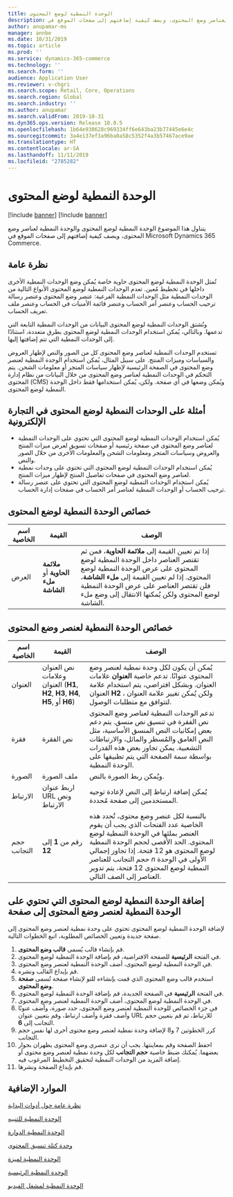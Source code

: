 ```yaml
---
title: الوحدة النمطية لوضع المحتوى
description: يتناول هذا الموضوع الوحدة النمطية لوضع المحتوى والوحدة النمطية لعناصر وضع المحتوى، ويصف كيفية إضافتهم إلى صفحات الموقع في Microsoft Dynamics 365 Commerce.
author: anupamar-ms
manager: annbe
ms.date: 10/31/2019
ms.topic: article
ms.prod: ''
ms.service: dynamics-365-commerce
ms.technology: ''
ms.search.form: ''
audience: Application User
ms.reviewer: v-chgri
ms.search.scope: Retail, Core, Operations
ms.search.region: Global
ms.search.industry: ''
ms.author: anupamar
ms.search.validFrom: 2019-10-31
ms.dyn365.ops.version: Release 10.0.5
ms.openlocfilehash: 1b64e930628c969334ff6e643ba23b77445e6e4c
ms.sourcegitcommit: 3a4e137ef3a96ba0a58c5352f4a3b57467ace9ae
ms.translationtype: HT
ms.contentlocale: ar-SA
ms.lasthandoff: 11/11/2019
ms.locfileid: "2785282"
---
```

# <a name="content-placement-module"></a>الوحدة النمطية لوضع المحتوى

[!include [banner](includes/preview-banner.md)]
[!include [banner](includes/banner.md)]

يتناول هذا الموضوع الوحدة النمطية لوضع المحتوى والوحدة النمطية لعناصر وضع المحتوى، ويصف كيفية إضافتهم إلى صفحات الموقع في Microsoft Dynamics 365 Commerce.

## <a name="overview"></a>نظرة عامة

تُمثل الوحدة النمطية لوضع المحتوى حاوية خاصة يُمكن وضع الوحدات النمطية الأخرى داخلها في تخطيط مُعين. تعدم الوحدات النمطية لوضع المحتوى الأنواع التالية من الوحدات النمطية مثل الوحدات النمطية الفرعية: عنصر وضع المحتوى وعنصر رسالة ترحيب الحساب وعنصر أمر الحساب وعنصر قائمة الأمنيات في الحساب وعنصر ملف تعريف الحساب.

وتُشتق الوحدات النمطية لوضع المحتوى البيانات من الوحدات النمطية التابعة التي تدعمها. وبالتالي، يُمكن استخدام الوحدات النمطية لوضع المحتوى بطرق متعددة، استنادًا إلى الوحدات النمطية التي تتم إضافتها إليها.

تستخدم الوحدات النمطية لعناصر وضع المحتوى كل من الصور والنص لإظهار العروض والسياسات وميزات المنتج. على سبيل المثال، يُمكن استخدام الوحدة النمطية لعنصر وضع المحتوى في الصفحة الرئيسية لإظهار سياسات المتجر أو معلومات الشحن. يتم التحكم في الوحدات النمطية لعناصر وضع المحتوى من خلال البيانات من نظام إدارة المحتوى (CMS) ويُمكن وضعها في أي صفحة. ولكن، يُمكن استخدامها فقط داخل الوحدة النمطية لوضع المحتوى.

## <a name="examples-of-content-placement-modules-in-e-commerce"></a>أمثلة على الوحدات النمطية لوضع المحتوى في التجارة الإلكترونية

* يُمكن استخدام الوحدات النمطية لوضع المحتوى التي تحتوي على الوحدات النمطية لعناصر وضع المحتوى في صفحة رئيسية أو صفحات تسويق لعرض ميزات المنتج والعروض وسياسات المتجر ومعلومات الشحن والمعلومات الأخرى من خلال الصور والنص.
* يُمكن استخدام الوحدات النمطية لوضع المحتوى التي تحتوي على وحدات نمطية لعناصر وضع المحتوى في صفحات تفاصيل المنتج لإظهار ميزات المنتج.
* يُمكن استخدام الوحدات النمطية لوضع المحتوى التي تحتوي على عنصر رسالة ترحيب الحساب أو الوحدات النمطية لعناصر أمر الحساب في صفحات إدارة الحساب.

## <a name="content-placement-module-properties"></a>خصائص الوحدة النمطية لوضع المحتوى

| اسم الخاصية | القيمة | ‏‏الوصف |
|---------------|-------|-------------|
| العرض         | **ملائمة الحاوية** أو **ملء الشاشة** | إذا تم تعيين القيمة إلى **ملائمة الحاوية**، فمن ثم تقتصر العناصر داخل الوحدة النمطية لوضع المحتوى على عرض الوحدة النمطية لوضع المحتوى. إذا لم تعيين القيمة إلى **ملء الشاشة**، فلن تقتصر العناصر على عرض الوحدة النمطية لوضع المحتوى ولكن يُمكنها الانتقال إلى وضع ملء الشاشة. |

## <a name="content-placement-item-module-properties"></a>خصائص الوحدة النمطية لعنصر وضع المحتوى

| اسم الخاصية | القيمة | ‏‏الوصف |
|---------------|-------|-------------|
| العنوان       | نص العنوان وعلامات العنوان (**H1**, **H2**, **H3**, **H4**, **H5**, أو **H6**) | يُمكن أن يكون لكل وحدة نمطية لعنصر وضع المحتوى عنوانًا. تدعم خاصية **العنوان** علامات العنوان. وبشكل افتراضي، يتم استخدام علامة العنوان **H2** ، ولكن يُمكن تغيير علامة العنوان لتتوافق مع متطلبات الوصول. |
| فقرة     | نص الفقرة | تدعم الوحدات النمطية لعناصر وضع المحتوى نص الفقرة في تنسيق نص منسق. يتم دعم بعض إمكانيات النص المنسق الأساسية، مثل النص الغامق والمُسطر والمائل، والارتباطات التشعبية. يمكن تجاوز بعض هذه القدرات بواسطة سمة الصفحة التي يتم تطبيقها على الوحدة النمطية. |
| الصورة         | ملف الصورة | ويُمكن ربط الصورة بالنص. |
| الارتباط          | اربط عنوان URL ونص الارتباط | يُمكن إضافة ارتباط إلى النص لإعادة توجيه المستخدمين إلى صفحة مُحددة. |
| حجم التجانب     | رقم من **1** إلى **12** | بالنسبة لكل عنصر وضع محتوى، تُحدد هذه الخاصية عدد الفتحات الذي يجب أن يقوم العنصر بملئها في الوحدة النمطية لوضع المحتوى. الحد الأقصى لحجم الوحدة النمطية لوضع المحتوى هو 12 فتحة. إذا تجاوز إجمالي حجم التجانب للعناصر *n* الأولى في الوحدة النمطية لوضع المحتوى 12 فتحة، يتم تدوير العناصر إلى الصف التالي. |

## <a name="add-a-content-placement-module-that-contains-a-content-placement-item-module-to-a-page"></a>إضافة الوحدة النمطية لوضع المحتوى التي تحتوي على الوحدة النمطية لعنصر وضع المحتوى إلى صفحة

لإضافة الوحدة النمطية لوضع المحتوى تحتوي على وحدة نمطية لعنصر وضع المحتوى إلى صفحة جديدة وتعيين الخصائص المطلوبة، اتبع الخطوات التالية.

1. قم بإنشاء قالب يُسمى **قالب وضع المحتوى**.
1. في الفتحة **الرئيسية** للصفحة الافتراضية، قم بإضافة الوحدة النمطية لوضع المحتوى.
1. في الوحدة النمطية لوضع المحتوى، أضف الوحدة النمطية لعنصر وضع المحتوى.
1. قم بإيداع القالب ونشره.
1. استخدم قالب وضع المحتوى الذي قمت بإنشاءه للتو لإنشاء صفحة تُسمى **صفحة وضع المحتوى**.
1. في الفتحة **الرئيسية** في الصفحة الجديدة، قم بإضافة الوحدة النمطية لوضع المحتوى.
1. في الوحدة النمطية لوضع المحتوى، أضف الوحدة النمطية لعنصر وضع المحتوى.
1. في جزء الخصائص للوحدة النمطية لعنصر وضع المحتوى، حدد صورة، وأضف عنونًا وأضف فقرة وأضف ارتباط، وقم بتعيين عنوان URL للارتباط، ثم قم بتعيين حجم التجانب إلى **6**.
1. كرر الخطوتين 7 و8 لإضافة وحدة نمطية لعنصر وضع محتوى أخرى لها نفس حجم التجانب.
1. احفظ الصفحة وقم بمعاينتها. يجب أن ترى عنصري وضع المحتوى يظهران بجوار بعضهما. يُمكنك ضبط خاصية **حجم التجانب** لكل وحدة نمطية لعنصر وضع محتوى أو إضافة المزيد من الوحدات النمطية لتحقيق التخطيط المرغوب فيه.
1. قم بإيداع الصفحة ونشرها.

## <a name="additional-resources"></a>الموارد الإضافية

[نظرة عامة حول أدوات البداية](starter-kit-overview.md)

[الوحدة النمطية للتنبيه](add-alert.md)

[الوحدة النمطية الدوارة](add-carousel.md)

[وحدة كتلة تنسيق المحتوى](add-content-rich-block.md)

[الوحدة النمطية لميزة](add-feature-module.md)

[الوحدة النمطية الرئيسية](add-hero-module.md)

[الوحدة النمطية لمشغل الفيديو](add-video-player.md)
